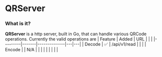 # QRServer

### What is it?
**QRServer** is a http server, built in Go, that can handle various QRCode operations.
Currently the valid operations are
| Feature | Added | URL          |   |   |
|---------|-------|--------------|---|---|
| Decode  | ✅     | /api/v1/read |   |   |
| Encode  |       | N/A          |   |   |
|         |       |              |   |   |

